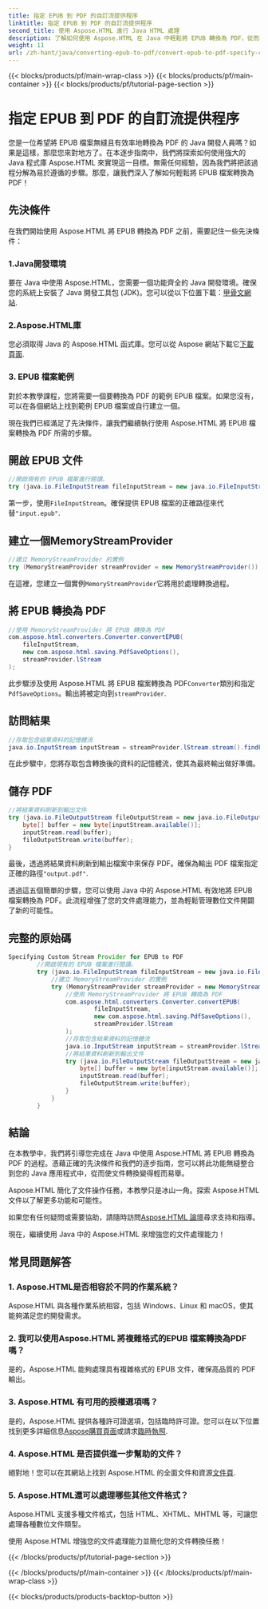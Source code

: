 ```yaml
---
title: 指定 EPUB 到 PDF 的自訂流提供程序
linktitle: 指定 EPUB 到 PDF 的自訂流提供程序
second_title: 使用 Aspose.HTML 進行 Java HTML 處理
description: 了解如何使用 Aspose.HTML 在 Java 中輕鬆將 EPUB 轉換為 PDF，從而增強您的文件處理能力。
weight: 11
url: /zh-hant/java/converting-epub-to-pdf/convert-epub-to-pdf-specify-custom-stream-provider/
---
```


{{< blocks/products/pf/main-wrap-class >}}
{{< blocks/products/pf/main-container >}}
{{< blocks/products/pf/tutorial-page-section >}}

# 指定 EPUB 到 PDF 的自訂流提供程序


您是一位希望將 EPUB 檔案無縫且有效率地轉換為 PDF 的 Java 開發人員嗎？如果是這樣，那麼您來對地方了。在本逐步指南中，我們將探索如何使用強大的 Java 程式庫 Aspose.HTML 來實現這一目標。無需任何經驗，因為我們將把該過程分解為易於遵循的步驟。那麼，讓我們深入了解如何輕鬆將 EPUB 檔案轉換為 PDF！

## 先決條件

在我們開始使用 Aspose.HTML 將 EPUB 轉換為 PDF 之前，需要記住一些先決條件：

### 1.Java開發環境

要在 Java 中使用 Aspose.HTML，您需要一個功能齊全的 Java 開發環境。確保您的系統上安裝了 Java 開發工具包 (JDK)。您可以從以下位置下載：[甲骨文網站](https://www.oracle.com/java/technologies/javase-downloads.html).

### 2.Aspose.HTML庫

您必須取得 Java 的 Aspose.HTML 函式庫。您可以從 Aspose 網站下載它[下載頁面](https://releases.aspose.com/html/java/).

### 3. EPUB 檔案範例

對於本教學課程，您將需要一個要轉換為 PDF 的範例 EPUB 檔案。如果您沒有，可以在各個網站上找到範例 EPUB 檔案或自行建立一個。

現在我們已經滿足了先決條件，讓我們繼續執行使用 Aspose.HTML 將 EPUB 檔案轉換為 PDF 所需的步驟。

## 開啟 EPUB 文件

```java
//開啟現有的 EPUB 檔案進行閱讀。
try (java.io.FileInputStream fileInputStream = new java.io.FileInputStream(Resources.input("input.epub"))) {
```

第一步，使用`FileInputStream`。確保提供 EPUB 檔案的正確路徑來代替`"input.epub"`.

## 建立一個MemoryStreamProvider

```java
//建立 MemoryStreamProvider 的實例
try (MemoryStreamProvider streamProvider = new MemoryStreamProvider()) {
```

在這裡，您建立一個實例`MemoryStreamProvider`它將用於處理轉換過程。

## 將 EPUB 轉換為 PDF

```java
//使用 MemoryStreamProvider 將 EPUB 轉換為 PDF
com.aspose.html.converters.Converter.convertEPUB(
    fileInputStream,
    new com.aspose.html.saving.PdfSaveOptions(),
    streamProvider.lStream
);
```

此步驟涉及使用 Aspose.HTML 將 EPUB 檔案轉換為 PDF`Converter`類別和指定`PdfSaveOptions`。輸出將被定向到`streamProvider`.

## 訪問結果

```java
//存取包含結果資料的記憶體流
java.io.InputStream inputStream = streamProvider.lStream.stream().findFirst().get();
```

在此步驟中，您將存取包含轉換後的資料的記憶體流，使其為最終輸出做好準備。

## 儲存 PDF

```java
//將結果資料刷新到輸出文件
try (java.io.FileOutputStream fileOutputStream = new java.io.FileOutputStream(Resources.output("output.pdf"))) {
    byte[] buffer = new byte[inputStream.available()];
    inputStream.read(buffer);
    fileOutputStream.write(buffer);
}
```

最後，透過將結果資料刷新到輸出檔案中來保存 PDF。確保為輸出 PDF 檔案指定正確的路徑`"output.pdf"`.

透過這五個簡單的步驟，您可以使用 Java 中的 Aspose.HTML 有效地將 EPUB 檔案轉換為 PDF。此流程增強了您的文件處理能力，並為輕鬆管理數位文件開闢了新的可能性。

## 完整的原始碼
```java
Specifying Custom Stream Provider for EPUB to PDF
        //開啟現有的 EPUB 檔案進行閱讀。
        try (java.io.FileInputStream fileInputStream = new java.io.FileInputStream(Resources.input("input.epub"))) {
            //建立 MemoryStreamProvider 的實例
            try (MemoryStreamProvider streamProvider = new MemoryStreamProvider()) {
                //使用 MemoryStreamProvider 將 EPUB 轉換為 PDF
                com.aspose.html.converters.Converter.convertEPUB(
                        fileInputStream,
                        new com.aspose.html.saving.PdfSaveOptions(),
                        streamProvider.lStream
                );
                //存取包含結果資料的記憶體流
                java.io.InputStream inputStream = streamProvider.lStream.stream().findFirst().get();
                //將結果資料刷新到輸出文件
                try (java.io.FileOutputStream fileOutputStream = new java.io.FileOutputStream(Resources.output("output.pdf"))) {
                    byte[] buffer = new byte[inputStream.available()];
                    inputStream.read(buffer);
                    fileOutputStream.write(buffer);
                }
            }
        }
```

## 結論

在本教學中，我們將引導您完成在 Java 中使用 Aspose.HTML 將 EPUB 轉換為 PDF 的過程。憑藉正確的先決條件和我們的逐步指南，您可以將此功能無縫整合到您的 Java 應用程式中，從而使文件轉換變得輕而易舉。

Aspose.HTML 簡化了文件操作任務，本教學只是冰山一角。探索 Aspose.HTML 文件以了解更多功能和可能性。

如果您有任何疑問或需要協助，請隨時訪問[Aspose.HTML 論壇](https://forum.aspose.com/)尋求支持和指導。

現在，繼續使用 Java 中的 Aspose.HTML 來增強您的文件處理能力！

## 常見問題解答

### 1. Aspose.HTML是否相容於不同的作業系統？

Aspose.HTML 與各種作業系統相容，包括 Windows、Linux 和 macOS，使其能夠滿足您的開發需求。

### 2. 我可以使用Aspose.HTML 將複雜格式的EPUB 檔案轉換為PDF 嗎？

是的，Aspose.HTML 能夠處理具有複雜格式的 EPUB 文件，確保高品質的 PDF 輸出。

### 3. Aspose.HTML 有可用的授權選項嗎？

是的，Aspose.HTML 提供各種許可證選項，包括臨時許可證。您可以在以下位置找到更多詳細信息[Aspose購買頁面](https://purchase.aspose.com/buy)或請求[臨時執照](https://purchase.aspose.com/temporary-license/).

### 4. Aspose.HTML 是否提供進一步幫助的文件？

絕對地！您可以在其網站上找到 Aspose.HTML 的全面文件和資源[文件頁](https://reference.aspose.com/html/java/).

### 5. Aspose.HTML還可以處理哪些其他文件格式？

Aspose.HTML 支援多種文件格式，包括 HTML、XHTML、MHTML 等，可讓您處理各種數位文件類型。

使用 Aspose.HTML 增強您的文件處理能力並簡化您的文件轉換任務！

{{< /blocks/products/pf/tutorial-page-section >}}

{{< /blocks/products/pf/main-container >}}
{{< /blocks/products/pf/main-wrap-class >}}

{{< blocks/products/products-backtop-button >}}
